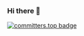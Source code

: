 ### Hi there 👋

[![committers.top badge](https://user-badge.committers.top/india/USERNAME.svg)](https://user-badge.committers.top/india/USERNAME)
